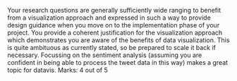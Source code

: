 Your research questions are generally sufficiently wide ranging to benefit from a visualization approach and expressed in such a way to provide design guidance when you move on to the implementation phase of your project. You provide a coherent justification for the visualization approach which demonstrates you are aware of the benefits of data visualization. This is quite ambituous as currently stated, so be prepared to scale it back if necessary. Focussing on the sentiment analysis (assuming you are confident in being able to process the tweet data in this way) makes a great topic for datavis. Marks: 4 out of 5
